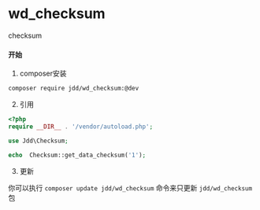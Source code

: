 # wd_checksum
checksum

#### 开始
1. composer安装
```bash
composer require jdd/wd_checksum:@dev
```
2. 引用

```php
<?php
require __DIR__ . '/vendor/autoload.php';

use Jdd\Checksum;

echo  Checksum::get_data_checksum('1');
```
3. 更新

你可以执行 `composer update jdd/wd_checksum` 命令来只更新 `jdd/wd_checksum` 包
